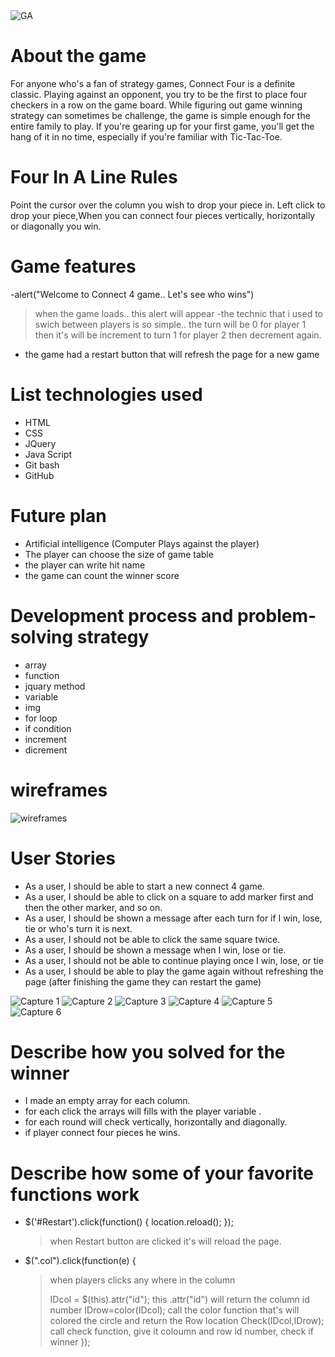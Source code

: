 <img src="Pic/ga.PNG" alt="GA">


# About the game 
For anyone who's a fan of strategy games, Connect Four is a definite classic. Playing against an opponent,
you try to be the first to place four checkers in a row on the game board. While figuring out game winning strategy
can sometimes be challenge, the game is simple enough for the entire family to play. If you're gearing up for your first game,
you'll get the hang of it in no time, especially if you're familiar with Tic-Tac-Toe.


# Four In A Line Rules 
Point the cursor over the column you wish to drop your piece in.
Left click to drop your piece,When you can connect four pieces vertically, horizontally or diagonally you win.


# Game features 
-alert("Welcome to Connect 4 game.. Let's see who wins") 
>  when the game loads.. this alert will appear
-the technic that i used to swich between players is so simple.. the turn will be 0 for player 1 then it's will be increment to turn 1 for player 2 then decrement again.
- the game had a restart button that will refresh the page for a new game


# List technologies used 
- HTML
- CSS
- JQuery
- Java Script
- Git bash
- GitHub


# Future plan 
- Artificial intelligence (Computer Plays against the player)
- The player can choose the size of game table
- the player can write hit name
- the game can count the winner score


# Development process and problem-solving strategy 
- array 
- function
- jquary method
- variable
- img
- for loop
- if condition
- increment
- dicrement  


# wireframes 
<img src="Pic/skra.jpg" alt="wireframes">


# User Stories 
- As a user, I should be able to start a new connect 4 game.
- As a user, I should be able to click on a square to add marker first and then the other marker, and so on.
- As a user, I should be shown a message after each turn for if I win, lose, tie or who's turn it is next.
- As a user, I should not be able to click the same square twice.
- As a user, I should be shown a message when I win, lose or tie.
- As a user, I should not be able to continue playing once I win, lose, or tie
- As a user, I should be able to play the game again without refreshing the page (after finishing the game they can restart the game)

<img src="Pic/Capture0.PNG" alt="Capture 1">
<img src="Pic/Capture1.PNG" alt="Capture 2">
<img src="Pic/Capture2.PNG" alt="Capture 3">
<img src="Pic/Capture3.PNG" alt="Capture 4">
<img src="Pic/Capture4.PNG" alt="Capture 5">
<img src="Pic/Capture5.PNG" alt="Capture 6">


# Describe how you solved for the winner 
- I made an empty array for each column.
- for each click the arrays will fills with the player variable .
- for each round will check vertically, horizontally and diagonally.
- if player connect four pieces he wins.



# Describe how some of your favorite functions work 

- $('#Restart').click(function() { 
        location.reload();
    });
    >  when Restart button are clicked it's will reload the page.


- $(".col").click(function(e) {  
    > when players clicks any where in the column <div>
        IDcol = $(this).attr("id"); 
    > this .attr("id") will return the column id number 
        IDrow=color(IDcol); 
    > call the color function that's will colored the circle and return the Row location
        Check(IDcol,IDrow); 
    > call check function, give it coloumn and row id number, check if winner
       });

